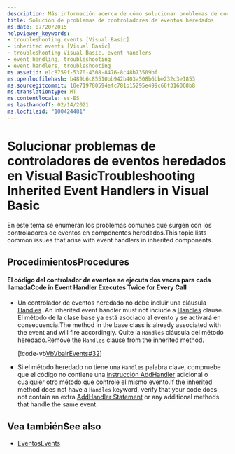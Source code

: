 ```yaml
---
description: Más información acerca de cómo solucionar problemas de controladores de eventos heredados en Visual Basic
title: Solución de problemas de controladores de eventos heredados
ms.date: 07/20/2015
helpviewer_keywords:
- troubleshooting events [Visual Basic]
- inherited events [Visual Basic]
- troubleshooting Visual Basic, event handlers
- event handling, troubleshooting
- event handlers, troubleshooting
ms.assetid: e1c8759f-5370-4308-8476-8c48b73509bf
ms.openlocfilehash: b489b6c85510bb942b403a508b6bbe232c3e1853
ms.sourcegitcommit: 10e719780594efc781b15295e499c66f316068b8
ms.translationtype: MT
ms.contentlocale: es-ES
ms.lasthandoff: 02/14/2021
ms.locfileid: "100424481"
---
```

# <a name="troubleshooting-inherited-event-handlers-in-visual-basic"></a><span data-ttu-id="66913-103">Solucionar problemas de controladores de eventos heredados en Visual Basic</span><span class="sxs-lookup"><span data-stu-id="66913-103">Troubleshooting Inherited Event Handlers in Visual Basic</span></span>

<span data-ttu-id="66913-104">En este tema se enumeran los problemas comunes que surgen con los controladores de eventos en componentes heredados.</span><span class="sxs-lookup"><span data-stu-id="66913-104">This topic lists common issues that arise with event handlers in inherited components.</span></span>  
  
## <a name="procedures"></a><span data-ttu-id="66913-105">Procedimientos</span><span class="sxs-lookup"><span data-stu-id="66913-105">Procedures</span></span>  
  
#### <a name="code-in-event-handler-executes-twice-for-every-call"></a><span data-ttu-id="66913-106">El código del controlador de eventos se ejecuta dos veces para cada llamada</span><span class="sxs-lookup"><span data-stu-id="66913-106">Code in Event Handler Executes Twice for Every Call</span></span>  
  
- <span data-ttu-id="66913-107">Un controlador de eventos heredado no debe incluir una cláusula [Handles](../../../language-reference/statements/handles-clause.md) .</span><span class="sxs-lookup"><span data-stu-id="66913-107">An inherited event handler must not include a [Handles](../../../language-reference/statements/handles-clause.md) clause.</span></span> <span data-ttu-id="66913-108">El método de la clase base ya está asociado al evento y se activará en consecuencia.</span><span class="sxs-lookup"><span data-stu-id="66913-108">The method in the base class is already associated with the event and will fire accordingly.</span></span> <span data-ttu-id="66913-109">Quite la `Handles` cláusula del método heredado.</span><span class="sxs-lookup"><span data-stu-id="66913-109">Remove the `Handles` clause from the inherited method.</span></span>  
  
     [!code-vb[VbVbalrEvents#32](~/samples/snippets/visualbasic/VS_Snippets_VBCSharp/VbVbalrEvents/VB/Class1.vb#32)]  
  
- <span data-ttu-id="66913-110">Si el método heredado no tiene una `Handles` palabra clave, compruebe que el código no contiene una [instrucción AddHandler](../../../language-reference/statements/addhandler-statement.md) adicional o cualquier otro método que controle el mismo evento.</span><span class="sxs-lookup"><span data-stu-id="66913-110">If the inherited method does not have a `Handles` keyword, verify that your code does not contain an extra [AddHandler Statement](../../../language-reference/statements/addhandler-statement.md) or any additional methods that handle the same event.</span></span>  
  
## <a name="see-also"></a><span data-ttu-id="66913-111">Vea también</span><span class="sxs-lookup"><span data-stu-id="66913-111">See also</span></span>

- [<span data-ttu-id="66913-112">Eventos</span><span class="sxs-lookup"><span data-stu-id="66913-112">Events</span></span>](index.md)
